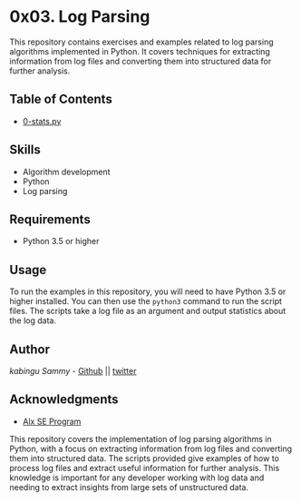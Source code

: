 # 0x03. Log Parsing

This repository contains exercises and examples related to log parsing algorithms implemented in Python. It covers techniques for extracting information from log files and converting them into structured data for further analysis.

## Table of Contents
- [0-stats.py](./0-stats.py)

## Skills
- Algorithm development
- Python
- Log parsing

## Requirements
- Python 3.5 or higher

## Usage
To run the examples in this repository, you will need to have Python 3.5 or higher installed. You can then use the `python3` command to run the script files. The scripts take a log file as an argument and output statistics about the log data.

## Author
*kabingu Sammy* - [Github](https://github.com/kabingusam) || [twitter](https://twitter.com/Kabingusammy)

## Acknowledgments
- [Alx SE Program](https://alx.com)

This repository covers the implementation of log parsing algorithms in Python, with a focus on extracting information from log files and converting them into structured data. The scripts provided give examples of how to process log files and extract useful information for further analysis. This knowledge is important for any developer working with log data and needing to extract insights from large sets of unstructured data.
